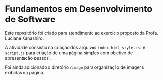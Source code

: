 
# Fundamentos em Desenvolvimento de Software

Este repositório foi criado para atendimento ao exercício proposto da Profa. Luciane Kanashiro.

A atividade consistiu na criação dos arquivos ``index.html``, ``style.css`` e ``script.js`` para criação de uma página simples com objetivo de apresentação pessoal.

Foi ainda adicionado o diretório ``/image`` para organização de imagens exibidas na página.